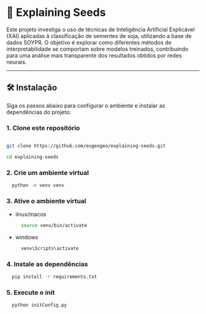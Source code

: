 # 🧠 Explaining Seeds

Este projeto investiga o uso de técnicas de Inteligência Artificial Explicável (XAI) aplicadas à classificação de sementes de soja, utilizando a base de dados SOYPR. O objetivo é explorar como diferentes métodos de interpretabilidade se comportam sobre modelos treinados, contribuindo para uma análise mais transparente dos resultados obtidos por redes neurais.

---

## 🛠️ Instalação

Siga os passos abaixo para configurar o ambiente e instalar as dependências do projeto:

### 1. Clone este repositório

```bash

git clone https://github.com/eugeogeo/explaining-seeds.git

cd explaining-seeds

```

### 2. Crie um ambiente virtual

```bash
  python -m venv venv
```

### 3. Ative o ambiente virtual

- linux/macos

  ```bash
    source venv/bin/activate
  ```

- windows

  ```bash
    venv\Scripts\activate
  ```

### 4. Instale as dependências
```bash
  pip install -r requirements.txt
```

### 5. Execute o init
```bash
  python initConfig.py
```